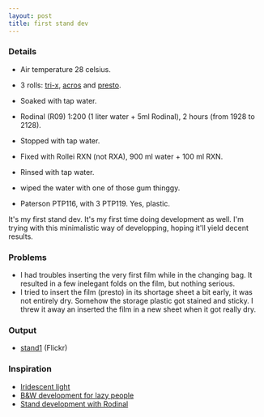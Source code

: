 ```yaml
---
layout: post
title: first stand dev
---
```


<!--
<img src="/images/bathroom.jpg" align="right" style="width: 30%;" />
-->

### Details

* Air temperature 28 celsius.
* 3 rolls: [tri-x](https://www.flickr.com/search/?tags=roll280&sort=date-posted-desc&user_id=48024574%40N00), [acros](https://www.flickr.com/search/?tags=roll288&sort=date-posted-desc&user_id=48024574%40N00) and [presto](https://www.flickr.com/search/?tags=roll289&sort=date-posted-desc&user_id=48024574%40N00).
* Soaked with tap water.
* Rodinal (R09) 1:200 (1 liter water + 5ml Rodinal), 2 hours (from 1928 to 2128).
* Stopped with tap water.
* Fixed with Rollei RXN (not RXA), 900 ml water + 100 ml RXN.
* Rinsed with tap water.
* wiped the water with one of those gum thinggy.

* Paterson PTP116, with 3 PTP119. Yes, plastic.

It's my first stand dev. It's my first time doing development as well. I'm trying with this minimalistic way of developping, hoping it'll yield decent results.

### Problems

* I had troubles inserting the very first film while in the changing bag. It resulted in a few inelegant folds on the film, but nothing serious.
* I tried to insert the film (presto) in its shortage sheet a bit early, it was not entirely dry. Somehow the storage plastic got stained and sticky. I threw it away an inserted the film in a new sheet when it got really dry.

### Output

* [stand1](https://www.flickr.com/search/?tags=stand1&sort=date-posted-desc&user_id=48024574%40N00) (Flickr)

### Inspiration

* [Iridescent light](http://www.blurb.com/b/533375-iridescent-light)
* [B&amp;W development for lazy people](http://www.japancamerahunter.com/2013/10/black-white-film-development-lazy-people/)
* [Stand development with Rodinal](http://jbhildebrand.com/2011/tutorials/workflow-tutorial-2-stand-development-with-rodinal/)

